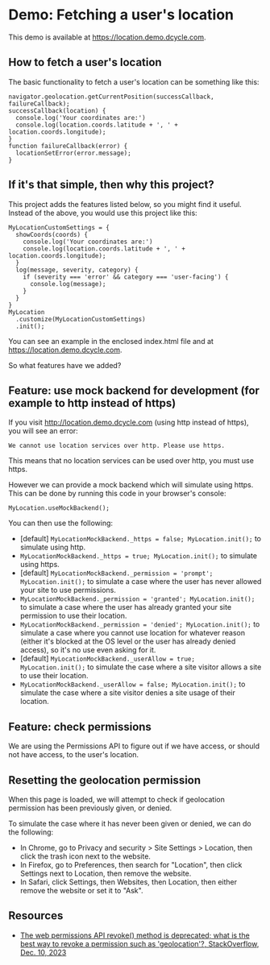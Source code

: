 Demo: Fetching a user's location
=====

This demo is available at <https://location.demo.dcycle.com>.

How to fetch a user's location
-----

The basic functionality to fetch a user's location can be something like this:

    navigator.geolocation.getCurrentPosition(successCallback, failureCallback);
    successCallback(location) {
      console.log('Your coordinates are:')
      console.log(location.coords.latitude + ', ' + location.coords.longitude);
    }
    function failureCallback(error) {
      locationSetError(error.message);
    }

If it's that simple, then why this project?
-----

This project adds the features listed below, so you might find it useful. Instead of the above, you would use this project like this:

    MyLocationCustomSettings = {
      showCoords(coords) {
        console.log('Your coordinates are:')
        console.log(location.coords.latitude + ', ' + location.coords.longitude);
      }
      log(message, severity, category) {
        if (severity === 'error' && category === 'user-facing') {
          console.log(message);
        }
      }
    }
    MyLocation
      .customize(MyLocationCustomSettings)
      .init();

You can see an example in the enclosed index.html file and at <https://location.demo.dcycle.com>.

So what features have we added?

Feature: use mock backend for development (for example to http instead of https)
-----

If you visit <http://location.demo.dcycle.com> (using http instead of https), you will see an error:

    We cannot use location services over http. Please use https.

This means that no location services can be used over http, you must use https.

However we can provide a mock backend which will simulate using https. This can be done by running this code in your browser's console:

    MyLocation.useMockBackend();

You can then use the following:

* [default] `MyLocationMockBackend._https = false; MyLocation.init();` to simulate using http.
* `MyLocationMockBackend._https = true; MyLocation.init();` to simulate using https.
* [default] `MyLocationMockBackend._permission = 'prompt'; MyLocation.init();` to simulate a case where the user has never allowed your site to use permissions.
* `MyLocationMockBackend._permission = 'granted'; MyLocation.init();` to simulate a case where the user has already granted your site permission to use their location.
* `MyLocationMockBackend._permission = 'denied'; MyLocation.init();` to simulate a case where you cannot use location for whatever reason (either it's blocked at the OS level or the user has already denied access), so it's no use even asking for it.
* [default] `MyLocationMockBackend._userAllow = true; MyLocation.init();` to simulate the case where a site visitor allows a site to use their location.
* `MyLocationMockBackend._userAllow = false; MyLocation.init();` to simulate the case where a site visitor denies a site usage of their location.

Feature: check permissions
-----

We are using the Permissions API to figure out if we have access, or should not have access, to the user's location.

Resetting the geolocation permission
-----

When this page is loaded, we will attempt to check if geolocation permission has been previously given, or denied.

To simulate the case where it has never been given or denied, we can do the following:

* In Chrome, go to Privacy and security &gt; Site Settings &gt; Location, then click the trash icon next to the website.
* In Firefox, go to Preferences, then search for "Location", then click Settings next to Location, then remove the website.
* In Safari, click Settings, then Websites, then Location, then either remove the website or set it to "Ask".

Resources
-----

* [The web permissions API revoke() method is deprecated; what is the best way to revoke a permission such as 'geolocation'?, StackOverflow, Dec. 10, 2023](https://stackoverflow.com/questions/77635774)
